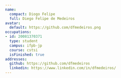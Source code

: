 ```yaml
---
name:
  compact: Diogo Felipe
  full: Diego Felipe de Medeiros
avatar:
  default: https://github.com/dfmedeiros.png
occupations:
- id: 20081370371
  type: student
  campus: ifpb-jp
  course: cstsi
  isFinished: true
addresses:
  github: https://github.com/dfmedeiros
  linkedin: https://www.linkedin.com/in/dfmedeiros/
---
```


